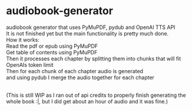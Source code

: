 # audiobook-generator
audiobook generator that uses PyMuPDF, pydub and OpenAI TTS API </br>
It is not finished yet but the main functionality is pretty much done. </br>
How it works: </br>
Read the pdf or epub using PyMuPDF </br>
Get table of contents using PyMuPDF </br>
Then it processes each chapter by splitting them into chunks that will fit OpenAIs token limit </br>
Then for each chunk of each chapter audio is generated </br>
and using pydub I merge the audio together for each chapter </br> </br>

(This is still WIP as I ran out of api credits to properly finish generating the whole book :|, but I did get about an hour of audio and it was fine.) </br>
